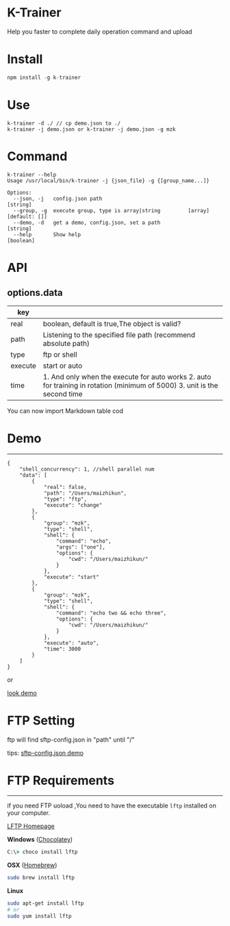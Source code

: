 # K-Trainer

Help you faster to complete daily operation command and upload


# Install

```javascript
npm install -g k-trainer
```

# Use

```
k-trainer -d ./ // cp demo.json to ./
k-trainer -j demo.json or k-trainer -j demo.json -g mzk
```

# Command

```shell
k-trainer --help
Usage /usr/local/bin/k-trainer -j {json_file} -g {[group_name...]}

Options:
  --json, -j   config.json path                                         [string]
  --group, -g  execute group, type is array|string         [array] [default: []]
  --demo, -d   get a demo, config.json, set a path                      [string]
  --help       Show help                                               [boolean]
```

# API
options.data
---

| key     |                                                                                                                               |
|---------|-------------------------------------------------------------------------------------------------------------------------------|
| real    | boolean, default is true,The object is valid?                                                                                 |
| path    | Listening to the specified file path (recommend absolute path)                                                                |
| type    | ftp  or shell                                                                                                                  |
| execute | start or auto                                                                                                                 |
| time    | 1. And only when the execute for auto works   2. auto for training in rotation (minimum of 5000)   3. unit is the second time |
You can now import Markdown table cod

# Demo
---

```shell
{
    "shell_concurrency": 1, //shell parallel num
    "data": [
        {
            "real": false,
            "path": "/Users/maizhikun",
            "type": "ftp",
            "execute": "change"
        },
        {
            "group": "mzk",
            "type": "shell",
            "shell": {
                "command": "echo",
                "args": ["one"],
                "options": {
                    "cwd": "/Users/maizhikun/"
                }
            },
            "execute": "start"
        },
        {
            "group": "mzk",
            "type": "shell",
            "shell": {
                "command": "echo two && echo three",
                "options": {
                    "cwd": "/Users/maizhikun/"
                }
            },
            "execute": "auto",
            "time": 3000
        }
    ]
}

```

or

[look demo](/./Demo/demo.json) 

# FTP Setting

ftp will find sftp-config.json in "path" until "/" 

tips:  [sftp-config.json demo](http://wbond.net/sublime_packages/sftp/settings) 

# FTP Requirements
---

if you need FTP uoload ,You need to have the executable `lftp` installed on your computer.

[LFTP Homepage](http://lftp.yar.ru/)

**Windows** ([Chocolatey](https://chocolatey.org/))
```cmd
C:\> choco install lftp
```
**OSX** ([Homebrew](http://brew.sh/))
```bash
sudo brew install lftp
```
**Linux**
```bash
sudo apt-get install lftp
# or
sudo yum install lftp
```

